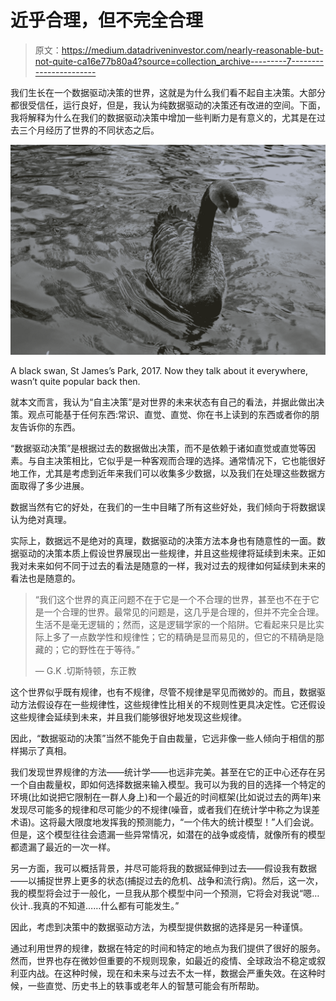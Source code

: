 # 近乎合理，但不完全合理

> 原文：<https://medium.datadriveninvestor.com/nearly-reasonable-but-not-quite-ca16e77b80a4?source=collection_archive---------7----------------------->

我们生长在一个数据驱动决策的世界，这就是为什么我们看不起自主决策。大部分都很受信任，运行良好，但是，我认为纯数据驱动的决策还有改进的空间。下面，我将解释为什么在我们的数据驱动决策中增加一些判断力是有意义的，尤其是在过去三个月经历了世界的不同状态之后。

![](img/88d4bed51984bad38460275a19341259.png)

A black swan, St James’s Park, 2017\. Now they talk about it everywhere, wasn’t quite popular back then.

就本文而言，我认为“自主决策”是对世界的未来状态有自己的看法，并据此做出决策。观点可能基于任何东西:常识、直觉、直觉、你在书上读到的东西或者你的朋友告诉你的东西。

“数据驱动决策”是根据过去的数据做出决策，而不是依赖于诸如直觉或直觉等因素。与自主决策相比，它似乎是一种客观而合理的选择。通常情况下，它也能很好地工作，尤其是考虑到近年来我们可以收集多少数据，以及我们在处理这些数据方面取得了多少进展。

数据当然有它的好处，在我们的一生中目睹了所有这些好处，我们倾向于将数据误认为绝对真理。

实际上，数据远不是绝对的真理，数据驱动的决策方法本身也有随意性的一面。数据驱动的决策本质上假设世界展现出一些规律，并且这些规律将延续到未来。正如我对未来如何不同于过去的看法是随意的一样，我对过去的规律如何延续到未来的看法也是随意的。

> “我们这个世界的真正问题不在于它是一个不合理的世界，甚至也不在于它是一个合理的世界。最常见的问题是，这几乎是合理的，但并不完全合理。生活不是毫无逻辑的；然而，这是逻辑学家的一个陷阱。它看起来只是比实际上多了一点数学性和规律性；它的精确是显而易见的，但它的不精确是隐藏的；它的野性在于等待。”
> 
> ― G.K .切斯特顿，东正教

这个世界似乎既有规律，也有不规律，尽管不规律是罕见而微妙的。而且，数据驱动方法假设存在一些规律性，这些规律性比相关的不规则性更具决定性。它还假设这些规律会延续到未来，并且我们能够很好地发现这些规律。

因此，“数据驱动的决策”当然不能免于自由裁量，它远非像一些人倾向于相信的那样揭示了真相。

我们发现世界规律的方法——统计学——也远非完美。甚至在它的正中心还存在另一个自由裁量权，即如何选择数据来输入模型。我可以为我的目的选择一个特定的环境(比如说把它限制在一群人身上)和一个最近的时间框架(比如说过去的两年)来发现尽可能多的规律和尽可能少的不规律(噪音，或者我们在统计学中称之为误差术语)。这将最大限度地发挥我的预测能力，“一个伟大的统计模型！”人们会说。但是，这个模型往往会遗漏一些异常情况，如潜在的战争或疫情，就像所有的模型都遗漏了最近的一次一样。

另一方面，我可以概括背景，并尽可能将我的数据延伸到过去——假设我有数据——以捕捉世界上更多的状态(捕捉过去的危机、战争和流行病)。然后，这一次，我的模型将会过于一般化，一旦我从那个模型中问一个预测，它将会对我说“嗯…伙计..我真的不知道……什么都有可能发生。”

因此，考虑到决策中的数据驱动方法，为模型提供数据的选择是另一种谨慎。

通过利用世界的规律，数据在特定的时间和特定的地点为我们提供了很好的服务。然而，世界也存在微妙但重要的不规则现象，如最近的疫情、全球政治不稳定或叙利亚内战。在这种时候，现在和未来与过去不太一样，数据会严重失效。在这种时候，一些直觉、历史书上的轶事或老年人的智慧可能会有所帮助。